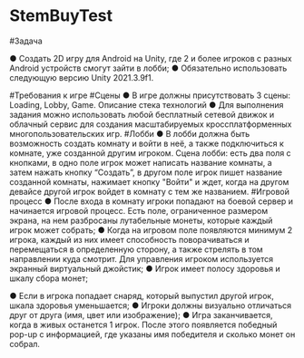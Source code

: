 # StemBuyTest

#Задача

● Создать 2D игру для Android на Unity, где 2 и более игроков с
разных Android устройств смогут зайти в лобби;
● Обязательно использовать следующую версию Unity 2021.3.9f1.

#Требования к игре
#Сцены
● В игре должны присутствовать 3 сцены: Loading, Lobby, Game.
Описание стека технологий
● Для выполнения задания можно использовать любой бесплатный
сетевой движок и облачный сервис для создания масштабируемых
кроссплатформенных многопользовательских игр.
#Лобби
● В лобби должна быть возможность создать комнату и войти в неё,
а также подключиться к комнате, уже созданной другим игроком.
Сцена лобби: есть два поля с кнопками, в одно поле игрок может
написать название комнаты, а затем нажать кнопку “Создать”, в
другом поле игрок пишет название созданной комнаты, нажимает
кнопку "Войти" и ждет, когда на другом девайсе другой игрок
войдет в комнату с тем же названием.
#Игровой процесс
● После входа в комнату игроки попадают на боевой сервер и
начинается игровой процесс. Есть поле, ограниченное размером
экрана, на нем разбросаны лутабельные монеты, которые каждый
игрок может собрать;
● Когда на игровом поле появляются минимум 2 игрока, каждый из
них имеет способность поворачиваться и перемещаться в
определенную сторону, а также стрелять в том направлении куда
смотрит. Для управления игроком используется экранный
виртуальный джойстик;
● Игрок имеет полосу здоровья и шкалу сбора монет;

● Если в игрока попадает снаряд, который выпустил другой игрок,
шкала здоровья уменьшается;
● Игроки должны визуально отличаться друг от друга (имя, цвет или
изображение);
● Игра заканчивается, когда в живых останется 1 игрок. После этого
появляется победный pop-up с информацией, где указаны имя
победителя и сколько монет он собрал.
